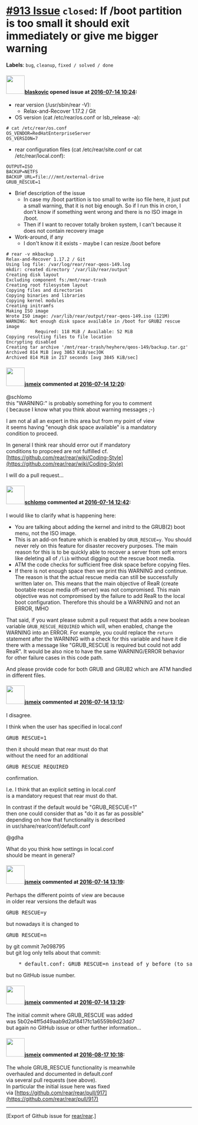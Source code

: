 [\#913 Issue](https://github.com/rear/rear/issues/913) `closed`: If /boot partition is too small it should exit immediately or give me bigger warning
=====================================================================================================================================================

**Labels**: `bug`, `cleanup`, `fixed / solved / done`

#### <img src="https://avatars.githubusercontent.com/u/1025719?v=4" width="50">[blaskovic](https://github.com/blaskovic) opened issue at [2016-07-14 10:24](https://github.com/rear/rear/issues/913):

-   rear version (/usr/sbin/rear -V):
    -   Relax-and-Recover 1.17.2 / Git
-   OS version (cat /etc/rear/os.conf or lsb\_release -a):

<!-- -->

    # cat /etc/rear/os.conf
    OS_VENDOR=RedHatEnterpriseServer
    OS_VERSION=7

-   rear configuration files (cat /etc/rear/site.conf or cat
    /etc/rear/local.conf):

<!-- -->

    OUTPUT=ISO
    BACKUP=NETFS
    BACKUP_URL=file:///mnt/external-drive
    GRUB_RESCUE=1

-   Brief description of the issue
    -   In case my /boot partition is too small to write iso file here,
        it just put a small warning, that it is not big enough. So if I
        run this in cron, I don't know if something went wrong and there
        is no ISO image in /boot.
    -   Then if I want to recover totally broken system, I can't because
        it does not contain recovery image
-   Work-around, if any
    -   I don't know it it exists - maybe I can resize /boot before

<!-- -->

    # rear -v mkbackup
    Relax-and-Recover 1.17.2 / Git
    Using log file: /var/log/rear/rear-qeos-149.log
    mkdir: created directory '/var/lib/rear/output'
    Creating disk layout
    Excluding component fs:/mnt/rear-trash
    Creating root filesystem layout
    Copying files and directories
    Copying binaries and libraries
    Copying kernel modules
    Creating initramfs
    Making ISO image
    Wrote ISO image: /var/lib/rear/output/rear-qeos-149.iso (121M)
    WARNING: Not enough disk space available in /boot for GRUB2 rescue image
               Required: 118 MiB / Available: 52 MiB
    Copying resulting files to file location
    Encrypting disabled
    Creating tar archive '/mnt/rear-trash/heyhere/qeos-149/backup.tar.gz'
    Archived 814 MiB [avg 3863 KiB/sec]OK
    Archived 814 MiB in 217 seconds [avg 3845 KiB/sec]

#### <img src="https://avatars.githubusercontent.com/u/1788608?u=925fc54e2ce01551392622446ece427f51e2f0ce&v=4" width="50">[jsmeix](https://github.com/jsmeix) commented at [2016-07-14 12:20](https://github.com/rear/rear/issues/913#issuecomment-232649885):

@schlomo  
this "WARNING:" is probably something for you to comment  
( because I know what you think about warning messages ;-)

I am not al all an expert in this area but from my point of view  
it seems having "enough disk space available" is a mandatory  
condition to proceed.

In general I think rear should error out if mandatory  
conditions to propceed are not fulfilled cf.  
[https://github.com/rear/rear/wiki/Coding-Style](https://github.com/rear/rear/wiki/Coding-Style)

I will do a pull request...

#### <img src="https://avatars.githubusercontent.com/u/101384?v=4" width="50">[schlomo](https://github.com/schlomo) commented at [2016-07-14 12:42](https://github.com/rear/rear/issues/913#issuecomment-232654462):

I would like to clarify what is happening here:

-   You are talking about adding the kernel and initrd to the GRUB(2)
    boot menu, not the ISO image.
-   This is an add-on feature which is enabled by `GRUB_RESCUE=y`. You
    should never rely on this feature for disaster recovery purposes.
    The main reason for this is to be quickly able to recover a server
    from soft errors like deleting all of `/lib` without digging out the
    rescue boot media.
-   ATM the code checks for sufficient free disk space before copying
    files.
-   If there is not enough space then we print this WARNING and
    continue. The reason is that the actual rescue media can still be
    successfully written later on. This means that the main objective of
    ReaR (create bootable rescue media off-server) was not compromised.
    This main objective was not compromised by the failure to add ReaR
    to the local boot configuration. Therefore this should be a WARNING
    and not an ERROR, IMHO

That said, if you want please submit a pull request that adds a new
boolean variable `GRUB_RESCUE_REQUIRED` which will, when enabled, change
the WARNING into an ERROR. For example, you could replace the `return`
statement after the WARNING with a check for this variable and have it
die there with a message like "GRUB\_RESCUE is required but could not
add ReaR". It would be also nice to have the same WARNING/ERROR behavior
for other failure cases in this code path.

And please provide code for both GRUB and GRUB2 which are ATM handled in
different files.

#### <img src="https://avatars.githubusercontent.com/u/1788608?u=925fc54e2ce01551392622446ece427f51e2f0ce&v=4" width="50">[jsmeix](https://github.com/jsmeix) commented at [2016-07-14 13:12](https://github.com/rear/rear/issues/913#issuecomment-232661112):

I disagree.

I think when the user has specified in local.conf

<pre>
GRUB_RESCUE=1
</pre>

then it should mean that rear must do that  
without the need for an additional

<pre>
GRUB_RESCUE_REQUIRED
</pre>

confirmation.

I.e. I think that an explicit setting in local.conf  
is a mandatory request that rear must do that.

In contrast if the default would be "GRUB\_RESCUE=1"  
then one could consider that as "do it as far as possible"  
depending on how that functionality is described  
in usr/share/rear/conf/default.conf

@gdha

What do you think how settings in local.conf  
should be meant in general?

#### <img src="https://avatars.githubusercontent.com/u/1788608?u=925fc54e2ce01551392622446ece427f51e2f0ce&v=4" width="50">[jsmeix](https://github.com/jsmeix) commented at [2016-07-14 13:19](https://github.com/rear/rear/issues/913#issuecomment-232662751):

Perhaps the different points of view are because  
in older rear versions the default was

<pre>
GRUB_RESCUE=y
</pre>

but nowadays it is changed to

<pre>
GRUB_RESCUE=n
</pre>

by git commit 7e098795  
but git log only tells about that commit:

<pre>
    * default.conf: GRUB_RESCUE=n instead of y before (to save space under /boot)
</pre>

but no GitHub issue number.

#### <img src="https://avatars.githubusercontent.com/u/1788608?u=925fc54e2ce01551392622446ece427f51e2f0ce&v=4" width="50">[jsmeix](https://github.com/jsmeix) commented at [2016-07-14 13:29](https://github.com/rear/rear/issues/913#issuecomment-232665274):

The initial commit where GRUB\_RESCUE was added  
was 5b02e4ff5d49aab9d2af8417fc1a6559b9d23dd7  
but again no GitHub issue or other further information...

#### <img src="https://avatars.githubusercontent.com/u/1788608?u=925fc54e2ce01551392622446ece427f51e2f0ce&v=4" width="50">[jsmeix](https://github.com/jsmeix) commented at [2016-08-17 10:18](https://github.com/rear/rear/issues/913#issuecomment-240371854):

The whole GRUB\_RESCUE functionality is meanwhile  
overhauled and documented in default.conf  
via several pull requests (see above).  
In particular the initial issue here was fixed  
via
[https://github.com/rear/rear/pull/917](https://github.com/rear/rear/pull/917)

------------------------------------------------------------------------

\[Export of Github issue for
[rear/rear](https://github.com/rear/rear).\]

